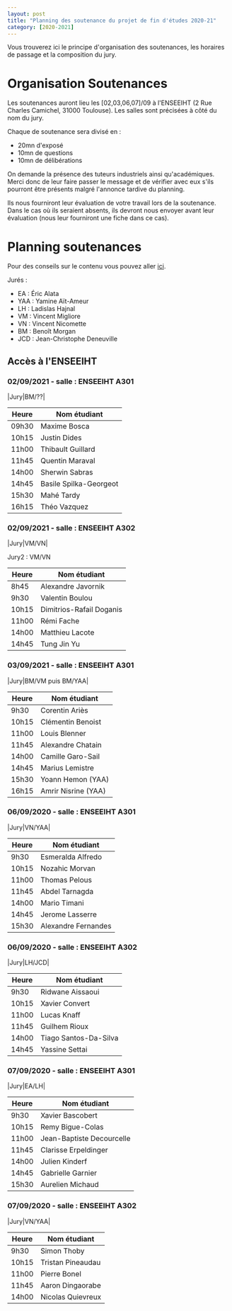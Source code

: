 ```yaml
---
layout: post
title: "Planning des soutenance du projet de fin d'études 2020-21"
category: [2020-2021]
---
```


Vous trouverez ici le principe d'organisation des soutenances, les horaires de
passage et la composition du jury.

# Organisation Soutenances 

Les soutenances auront lieu les [02,03,06,07]/09 à l'ENSEEIHT (2 Rue Charles
Camichel, 31000 Toulouse). Les salles sont précisées à côté du nom du jury.

Chaque de soutenance sera divisé en :
  * 20mn d'exposé
  * 10mn de questions
  * 10mn de délibérations

On demande la présence des tuteurs industriels ainsi qu'académiques.
Merci donc de leur faire passer le message et de vérifier avec eux
s'ils pourront être présents malgré l'annonce tardive du planning.

Ils nous fourniront leur évaluation de votre travail lors de la soutenance.
Dans le cas où ils seraient absents, ils devront nous envoyer avant leur
évaluation (nous leur fourniront une fiche dans ce cas).

# Planning soutenances

Pour des conseils sur le contenu vous pouvez aller [ici](https://tls-sec.github.io/procedures/2017/05/29/modalites-pfe.html).

Jurés :
  * EA : Éric Alata
  * YAA : Yamine Aït-Ameur
  * LH : Ladislas Hajnal
  * VM : Vincent Migliore
  * VN : Vincent Nicomette
  * BM : Benoît Morgan
  * JCD : Jean-Christophe Deneuville

## Accès à l'ENSEEIHT

<!--
#### Salle 102 et 104 batiment Couzinet

  Le batiment est situé à côté de la cantine et est peint par un artiste.
![Plan de l'ENAC](https://tls-sec.github.io/assets/img/plan-enac.png "Plan de l'ENAC")

#### Procédure d'admission dans l'ENAC
  * Pièce d'identité nécessaire à l'accueil
  * Port du masque obligatoire dans le campus à l'intérieur comme à l'extérieur

#### Contraintes COVID
  * 6 personnes maximum par salle

-->

### 02/09/2021 - salle : ENSEEIHT A301

|Jury|BM/??|

|Heure|Nom étudiant|
|-----|------------|
|09h30|Maxime Bosca
|10h15|Justin Dides
|11h00|Thibault Guillard
|11h45|Quentin Maraval
|14h00|Sherwin Sabras
|14h45|Basile Spilka-Georgeot
|15h30|Mahé Tardy
|16h15|Théo Vazquez


### 02/09/2021 - salle : ENSEEIHT A302
|Jury|VM/VN|

Jury2 : VM/VN

|Heure|Nom étudiant|
|-----|------------|
|8h45|Alexandre Javornik
|9h30|Valentin Boulou
|10h15|Dimitrios-Rafail Doganis
|11h00|Rémi Fache
|14h00|Matthieu Lacote
|14h45|Tung Jin Yu

### 03/09/2021 - salle : ENSEEIHT A301
|Jury|BM/VM puis BM/YAA|

|Heure|Nom étudiant|
|-----|------------|
|9h30|Corentin Ariès
|10h15|Clémentin Benoist
|11h00|Louis Blenner
|11h45|Alexandre Chatain
|14h00|Camille Garo-Sail
|14h45|Marius Lemistre
|15h30|Yoann Hemon (YAA)
|16h15|Amrir Nisrine (YAA)

### 06/09/2020 - salle : ENSEEIHT A301

|Jury|VN/YAA|

|Heure|Nom étudiant|
|-----|------------|
|9h30|Esmeralda Alfredo
|10h15|Nozahic Morvan
|11h00|Thomas Pelous
|11h45|Abdel Tarnagda
|14h00|Mario Timani
|14h45|Jerome Lasserre
|15h30|Alexandre Fernandes

### 06/09/2020 - salle : ENSEEIHT A302

|Jury|LH/JCD|

|Heure|Nom étudiant|
|-----|------------|
|9h30|Ridwane Aissaoui
|10h15|Xavier Convert
|11h00|Lucas Knaff
|11h45|Guilhem Rioux
|14h00|Tiago Santos-Da-Silva
|14h45|Yassine Settai

### 07/09/2020 - salle : ENSEEIHT A301

|Jury|EA/LH|

|Heure|Nom étudiant|
|-----|------------|
|9h30|Xavier Bascobert
|10h15|Remy Bigue-Colas
|11h00|Jean-Baptiste Decourcelle
|11h45|Clarisse Erpeldinger
|14h00|Julien Kinderf
|14h45|Gabrielle Garnier
|15h30|Aurelien Michaud

### 07/09/2020 - salle : ENSEEIHT A302
|Jury|VN/YAA|

|Heure|Nom étudiant|
|-----|------------|
|9h30|Simon Thoby
|10h15|Tristan Pineaudau
|11h00|Pierre Bonel
|11h45|Aaron Dingaorabe
|14h00|Nicolas Quievreux

